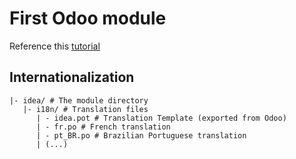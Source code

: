 # First Odoo module
Reference this [tutorial](https://www.odoo.com/documentation/13.0/howtos/backend.html#)

## Internationalization

```shell
|- idea/ # The module directory
   |- i18n/ # Translation files
      | - idea.pot # Translation Template (exported from Odoo)
      | - fr.po # French translation
      | - pt_BR.po # Brazilian Portuguese translation
      | (...)
```
